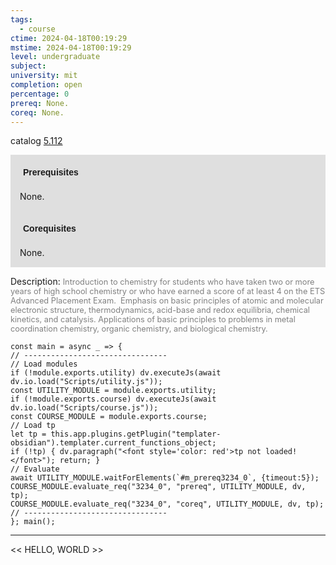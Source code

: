 ```yaml
---
tags:
  - course
ctime: 2024-04-18T00:19:29
mstime: 2024-04-18T00:19:29
level: undergraduate
subject: 
university: mit
completion: open
percentage: 0
prereq: None.
coreq: None.
---
```


catalog [5.112](http://student.mit.edu/catalog/m5a.html#5.112)

<span style="display: block; padding: 15px; background-color: rgb(100, 100, 100, 0.2);"><font id="m_prereq3234_0" style="display: block; font-family: Arial, sans-serif; font-weight: bold; padding: 5px">Prerequisites</font><br><span id="prereq3234_0">None.</span></span>
<span style="display: block; padding: 15px; background-color: rgb(100, 100, 100, 0.2);"><font id="m_coreq3234_0" style="display: block; font-family: Arial, sans-serif; font-weight: bold; padding: 5px">Corequisites</font><br><span id="coreq3234_0">None.</span></span>

<font style="">Description:</font>
<font style="color: grey; font-size: 0.8rem;">Introduction to chemistry for students who have taken two or more years of high school chemistry or who have earned a score of at least 4 on the ETS Advanced Placement Exam.  Emphasis on basic principles of atomic and molecular electronic structure, thermodynamics, acid-base and redox equilibria, chemical kinetics, and catalysis. Applications of basic principles to problems in metal coordination chemistry, organic chemistry, and biological chemistry.</font>

```dataviewjs
const main = async _ => {
// --------------------------------
// Load modules
if (!module.exports.utility) dv.executeJs(await dv.io.load("Scripts/utility.js"));
const UTILITY_MODULE = module.exports.utility;
if (!module.exports.course) dv.executeJs(await dv.io.load("Scripts/course.js"));
const COURSE_MODULE = module.exports.course;
// Load tp
let tp = this.app.plugins.getPlugin("templater-obsidian").templater.current_functions_object;
if (!tp) { dv.paragraph("<font style='color: red'>tp not loaded!</font>"); return; }
// Evaluate
await UTILITY_MODULE.waitForElements(`#m_prereq3234_0`, {timeout:5});
COURSE_MODULE.evaluate_req("3234_0", "prereq", UTILITY_MODULE, dv, tp);
COURSE_MODULE.evaluate_req("3234_0", "coreq", UTILITY_MODULE, dv, tp);
// --------------------------------
}; main();
```

---

<< HELLO, WORLD >>

